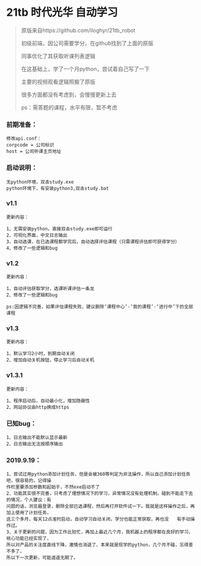 # 21tb 时代光华 自动学习



>   原版来自https://github.com/iloghyr/21tb_robot
>
>   初级前端，因公司需要学分，在github找到了上面的原版
>
>   同事优化了其获取听课列表逻辑
>
>   在这基础上，学了一个月python，尝试着自己写了一下
>
>   主要的视频观看逻辑照搬了原版
>
>   很多方面都没有考虑到，会慢慢更新上去
>
>   ps：需答题的课程，水平有限，暂不考虑

### 前期准备：
    
    修改api.conf：
    corpcode = 公司标识
    host = 公司听课主页地址
    
    

### 启动说明：

    无python环境，双击study.exe
    python环境下，有安装python3,双击study.bat

### v1.1

    更新内容：
    
	1、无需安装python，直接双击study.exe即可运行
	2、可视化界面，中文日志输出
	3、自动选课，在已选课程都学完后，自动选择评估课程（只需课程评估即可获得学分）
	4、修改了一些逻辑和bug
   
    
### v1.2

    更新内容：
    
	1、自动评估获取学分，选课听课评估一条龙    
	2、修改了一些逻辑和bug
	
    ps:因逻辑不完善，如果评估课程失败，建议删除‘课程中心’-‘我的课程’-‘进行中’下的全部课程

### v1.3

    更新内容：
    
    1、默认学习2小时，到期自动关闭
    2、增加自动关机按钮，停止学习后自动关机

### v1.3.1

    更新内容：
    
    1、程序启动后，自动最小化，增加隐蔽性
    2、网站协议由http换成https
    
    
    
### 已知bug：

	1、日志输出不能默认显示最新
	2、日志输出无法按顺序输出

###  2019.9.19：
	1、尝试过用python添加计划任务，但是会被360等判定为非法操作，所以自己添加计划任务吧，很容易的，记得操
	作栏里要添加参数和起始于，不然exe启动不了
	2、功能其实很不完善，只考虑了理想情况下的学习，异常情况没有处理机制，碰到不能走下去的情况，个人建议：有
	问题的话，浏览器登录，删除全部已选课程，然后再打开软件试一下。我就是这样操作之后，再加上使用了计划任务，
	这三个多月，每天12点准时启动，自动学习自动关闭，学分也能正常获取，再也没	有手动操作过。
	3、关于更新的问题，因为工作比较忙，再加上最近几个月，我机器上的程序都在良好的学习，核心功能已经实现了，
	所以对产品的关注度直线下降，激情也消退了，本来就是现学的python，几个月不碰，忘得差不多了，
	所以下一次更新，可能遥遥无期了。

